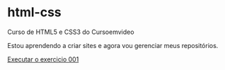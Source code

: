 # html-css
 Curso de HTML5 e CSS3 do Cursoemvideo

 Estou aprendendo a criar sites e agora vou gerenciar meus repositórios.

<a href="https://caio-17.github.io/html-css/Exercicios/ex001/index.html" >Executar o exercicio 001
